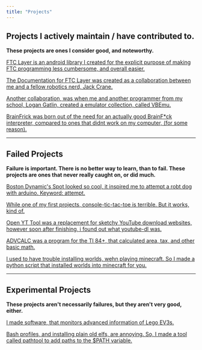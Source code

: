 ```yaml
---
title: "Projects"
---
```


## Projects I actively maintain / have contributed to.
**These projects are ones I consider good, and noteworthy.**

[FTC Layer is an android library I created for the explicit purpose of making FTC programming less cumbersome, and overall easier.](https://github.com/ftc17191/FTCLayer)

[The Documentation for FTC Layer was created as a collaboration between me and a fellow robotics nerd, Jack Crane.](https://ftclayer-docs.pages.dev)

[Another collaboration, was when me and another programmer from my school, Logan Gatlin, created a emulator collection, called VBEmu.](https://github.com/tatewilhelm/vbemu)

[BrainFrick was born out of the need for an actually good BrainF*ck interpreter, compared to ones that didnt work on my computer, (for some reason).](https://github.com/tatewilhelm/brainfrick)

---


## Failed Projects
**Failure is important. There is no better way to learn, than to fail.
These projects are ones that never really caught on, or did much.**

[Boston Dynamic's Spot looked so cool, it inspired me to attempt a robt dog with arduino. Keyword: attempt.](https://www.thingiverse.com/thing:4854102)

[While one of my first projects, console-tic-tac-toe is terrible. But it works, kind of.](https://github.com/tatewilhelm/console-tic-tac-toe) 

[Open YT Tool was a replacement for sketchy YouTube download websites, however soon after finishing, i found out what youtube-dl was.](https://github.com/tatewilhelm/open-yt-tool)

[ADVCALC was a program for the TI 84+, that calculated area, tax, and other basic math.](https://github.com/tatewilhelm/adv-calc)

[I used to have trouble installing worlds, wehn playing minecraft. So I made a python script that installed worlds into minecraft for you.](https://github.com/tatewilhelm/mc-world-tool)


---

## Experimental Projects
**These projects aren't necessarily failures, but they aren't very good, either.**


[I made software, that monitors advanced information of Lego EV3s.](https://github.com/tatewilhelm/ev3-checker)

[Bash profiles, and installing plain old elfs, are annoying. So, I made a tool called pathtool to add paths to the $PATH variable.](https://github.com/tatewilhelm/pathtool)